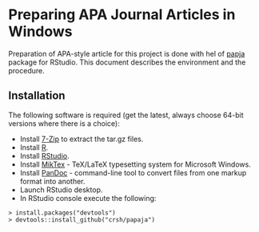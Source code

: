 # Preparing APA Journal Articles in Windows
Preparation of APA-style article for this project is done with hel of [papja](https://github.com/crsh/papaja) package for RStudio. 
This document describes the environment and the procedure.

## Installation
The following software is required (get the latest, always choose 64-bit versions where there is a choice):
- Install [7-Zip](https://www.7-zip.org/) to extract the tar.gz files.
- Install [R](https://cran.r-project.org/).
- Install [RStudio](https://www.rstudio.com/products/rstudio/download/).
- Install [MikTex](https://miktex.org/) - TeX/LaTeX typesetting system for Microsoft Windows. 
- Install [PanDoc](http://pandoc.org/getting-started.html) - command-line tool to convert files from one markup format into another.
- Launch RStudio desktop.
- In RStudio  console execute the following:
```
> install.packages("devtools")
> devtools::install_github("crsh/papaja")
```
